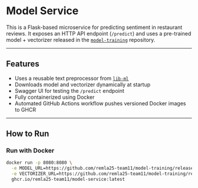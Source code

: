 # Model Service

This is a Flask-based microservice for predicting sentiment in restaurant reviews. It exposes an HTTP API endpoint (`/predict`) and uses a pre-trained model + vectorizer released in the [`model-training`](https://github.com/remla25-team11/model-training) repository.

---

## Features

- Uses a reusable text preprocessor from [`lib-ml`](https://github.com/remla25-team11/lib-ml)
- Downloads model and vectorizer dynamically at startup
- Swagger UI for testing the `/predict` endpoint
- Fully containerized using Docker
- Automated GitHub Actions workflow pushes versioned Docker images to GHCR

---

## How to Run

### Run with Docker 

```bash
docker run -p 8080:8080 \
  -e MODEL_URL=https://github.com/remla25-team11/model-training/releases/download/v0.0.1/c2_Classifier_Sentiment_Model \
  -e VECTORIZER_URL=https://github.com/remla25-team11/model-training/releases/download/v0.0.1/c1_BoW_Sentiment_Model.pkl \
  ghcr.io/remla25-team11/model-service:latest
